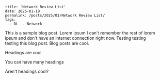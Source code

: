 ```
title: 'Network Review List'
date: 2025-01-18
permalink: /posts/2025/01/Network Review List/
tags:
  - DL  - Network
```

This is a sample blog post. Lorem ipsum I can't remember the rest of lorem ipsum and don't have an internet connection right now. Testing testing testing this blog post. Blog posts are cool.

Headings are cool

You can have many headings

Aren't headings cool?
